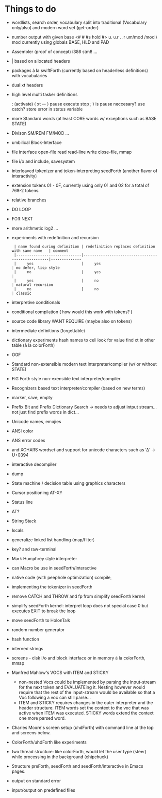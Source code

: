 # Things to do

+ wordlists, search order, vocabulary   split into traditional (Vocabulary only/also) and modern word set (get-order)

+ number output with given base <# # #s hold #> u. u.r . .r    um/mod /mod / mod   currently using globals BASE, HLD and PAD

- Assembler (proof of concept) i386 stm8 ...

+ | based on allocated headers

+ packages à la swiftForth (currently based on headerless definitions) with vocabularies

- dual xt headers

+ high level multi tasker definitions

   : (activate) ( xt -- )
        pause execute stop ; \ is pause neccesary?  use catch?  store error in status variable


- more Standard words (at least CORE words w/ exceptions such as BASE STATE)

- Divison SM/REM FM/MOD ...

- umbilical Block-Interface

- file interface open-file read read-line write close-file, mmap

- file i/o and include, savesystem

- interleaved tokenizer and token-interpreting seedForth (another flavor of interactivity)

+ extension tokens 01 - 0F,  currently using only 01 and 02 for a total of 768-2 tokens.

- relative branches

- DO LOOP 

+ FOR NEXT

- more arithmetic  log2 ...

- experiments with redefinition and recursion 
       
       | name found during definition | redefinition replaces definition with same name   | comment
       |------------------------------|---------------------------------------------------|--------------
       |     yes                      |     yes                                           | no defer, lisp style
       |     no                       |     yes                                           | 
       |     yes                      |     no                                            | natural recursion
       |     no                       ]     no                                            | classic

- interpretive conditionals

+ conditional compilation ( how would this work with tokens? )

- source code library WANT REQUIRE (maybe also on tokens)

- intermediate definitions (forgettable)

- dictionary experiments
   hash names to cell  look for value  find xt in other table (à la colorForth)

- OOF

- Standard non-extensible modern text interpreter/compiler (w/ or without STATE)

- FIG Forth style non-exensible text interpreter/compiler

- Recognizers based text interpreter/compiler (based on new terms)

- marker, save, empty

+ Prefix Bit and Prefix Dictionary Search  -> needs to adjust intput stream... not just find prefix words in dict...

+ Unicode names, emojies

+ ANSI color

+ ANS error codes

- and XCHARS wordset and support for unicode characters such as '∆' -> U+0394

+ interactive decompiler

+ dump

* State machine / decision table using graphics characters

+ Cursor positioning AT-XY

+ Status line

- AT?

- String Stack

- locals

- generalize linked list handling (map/filter)

+ key? and raw-terminal

- Mark Humphrey style interpreter

- can Macro be use in seedForth/Interactive

- native code (with peephole optimization) compile,

- implementing the tokenizer in seedForth

+ remove CATCH and THROW and fp from simplify seedForth kernel

+ simplify seedForth kernel: interpret loop does not special case 0 but executes EXIT to break the loop

- move seedForth to HolonTalk

- random number generator

+ hash function

- interned strings

- screens - disk i/o and block interface or in memory à la colorForth, mmap

+ Manfred Mahlow's VOCS with ITEM and STICKY
   - non-nested Vocs could be implemented by parsing the input-stream for the next token and EVALUATEing it. 
     Nesting however would require that the rest of the input-stream would be available so that a Voc following a voc can still parse...
   - ITEM and STICKY requires changes in the outer interpreter and the header structure.
     ITEM words set the context to the voc that was active when ITEM was executed.
     STICKY words extend the context one more parsed word.

+ Charles Moore's screen setup (uhdForth) with command line at the top and screens below.

+ ColorForth/uhdForth like experiments

- two thread structure: like colorForth, would let the user type (steer) while processing in the background (chipchuck)

- Structure preForth, seedForth and seedForth/interactive in Emacs pages.

- output on standard error

- input/output on predefined files

